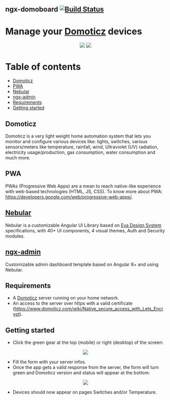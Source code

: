 ## ngx-domoboard [![Build Status](https://travis-ci.org/6l3m/ngx-domoboard.svg?branch=master)](https://travis-ci.org/6l3m/ngx-domoboard)

# Manage your [Domoticz](https://www.domoticz.com/) devices

<p align="center">
  <img src="https://github.com/6l3m/ngx-domoboard/blob/master/src/assets/images/ScreenND_1.PNG">
  <img src="https://github.com/6l3m/ngx-domoboard/blob/master/src/assets/images/ScreenND_2.PNG">
</p>

# Table of contents

- [Domoticz](#domoticz)
- [PWA](#pwa)
- [Nebular](#nebular)
- [ngx-admin](#ngx-admin)
- [Requirements](#requirements)
- [Getting started](#getting-started)

## Domoticz

Domoticz is a very light weight home automation system that lets you monitor and configure various devices like: lights, switches, various sensors/meters like temperature, rainfall, wind, Ultraviolet (UV) radiation, electricity usage/production, gas consumption, water consumption and much more.

## PWA

PWAs (Progressive Web Apps) are a mean to reach native-like experience with web-based technologies (HTML, JS, CSS). To know more about PWA: https://developers.google.com/web/progressive-web-apps/.

## [Nebular](https://akveo.github.io/nebular/)

Nebular is a customizable Angular UI Library based on [Eva Design System](https://eva.design/) specifications, with 40+ UI components, 4 visual themes, Auth and Security modules.

## [ngx-admin](https://akveo.github.io/ngx-admin/)

Customizable admin dashboard template based on Angular 8+ and using Nebular.

## Requirements

- A [Domoticz](https://www.domoticz.com/) server running on your home network.
- An access to the server over https with a valid certificate (https://www.domoticz.com/wiki/Native_secure_access_with_Lets_Encrypt).

## Getting started

- Click the green gear at the top (mobile) or right (desktop) of the screen:

<p align="center">
  <img src="https://github.com/6l3m/ngx-domoboard/blob/master/src/assets/images/ScreenND_3.PNG">
</p>

- Fill the form with your server infos.
- Once the app gets a valid response from the server, the form will turn green and Domoticz version and status will appear at the bottom:

<p align="center">
  <img src="https://github.com/6l3m/ngx-domoboard/blob/master/src/assets/images/ScreenND_4.png">
</p>

- Devices should now appear on pages Switches and/or Temperature.
